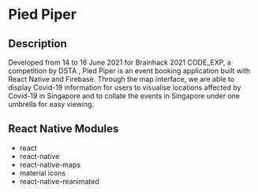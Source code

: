 # Pied Piper 

## Description 
Developed from 14 to 16 June 2021 for Brainhack 2021 CODE_EXP, a competition by DSTA , Pied Piper is an event booking application built with React Native and Firebase. Through the map interface, we are able to display Covid-19 information for users to visualise locations affected by Covid-19 in Singapore and to collate the events in Singapore under one umbrella for easy viewing.

## React Native Modules  
- react 
- react-native
- react-native-maps 
- material icons 
- react-native-reanimated
